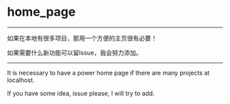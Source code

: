 # home_page

---

如果在本地有很多项目，那用一个方便的主页很有必要！

如果需要什么新功能可以留Issue，我会努力添加。

---

It is necessary to have a power home page if there are many projects at localhost.

If you have some idea, issue please, I will try to add.
